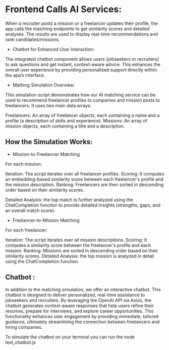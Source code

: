 # Frontend Calls AI Services:

When a recruiter posts a mission or a freelancer updates their profile, the app calls the matching endpoints to get similarity scores and detailed analyses.
The results are used to display real-time recommendations and rank candidates/missions.

- Chatbot for Enhanced User Interaction:

The integrated chatbot component allows users (jobseekers or recruiters) to ask questions and get instant, context-aware advice.
This enhances the overall user experience by providing personalized support directly within the app’s interface.

- Mathing Simulation Overview:

This simulation script demonstrates how our AI matching service can be used to recommend freelancer profiles to companies and mission posts to freelancers. It uses two main data arrays:

Freelancers: An array of freelancer objects, each containing a name and a profile (a description of skills and experience).
Missions: An array of mission objects, each containing a title and a description.

## How the Simulation Works:

- Mission-to-Freelancer Matching

For each mission:

Iteration: The script iterates over all freelancer profiles.
Scoring: It computes an embedding-based similarity score between each freelancer's profile and the mission description.
Ranking: Freelancers are then sorted in descending order based on their similarity scores.

Detailed Analysis: the top match is further analyzed using the ChatCompletion function to provide detailed insights (strengths, gaps, and an overall match score).

- Freelancer-to-Mission Matching
  
For each freelancer:

Iteration: The script iterates over all mission descriptions.
Scoring: It computes a similarity score between the freelancer's profile and each mission.
Ranking: Missions are sorted in descending order based on their similarity scores.
Detailed Analysis: the top mission is analyzed in detail using the ChatCompletion function.


## Chatbot :

In addition to the matching simulation, we offer an interactive chatbot. This chatbot is designed to deliver personalized, real-time assistance to jobseekers and recruiters. By leveraging the OpenAI API via Axios, the chatbot generates context-aware responses that help users refine their resumes, prepare for interviews, and explore career opportunities. This functionality enhances user engagement by providing immediate, tailored guidance, ultimately streamlining the connection between freelancers and hiring companies.

To simulate the chatbot on your terminal you can run the node test_chatbot.js
